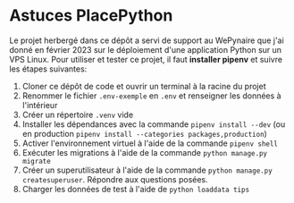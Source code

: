 # Astuces PlacePython

Le projet herbergé dans ce dépôt a servi de support au WePynaire que j'ai donné en février 2023 sur le déploiement d'une application Python sur un VPS Linux. Pour utiliser et tester ce projet, il faut **installer pipenv** et suivre les étapes suivantes:

1. Cloner ce dépôt de code et ouvrir un terminal à la racine du projet
2. Renommer le fichier `.env-exemple` en `.env` et renseigner les données à l'intérieur
3. Créer un répertoire `.venv` vide
4. Installer les dépendances avec la commande `pipenv install --dev` (ou en production `pipenv install --categories packages,production`)
5. Activer l'environnement virtuel à l'aide de la commande `pipenv shell`
6. Exécuter les migrations à l'aide de la commande `python manage.py migrate`
7. Créer un superutilisateur à l'aide de la commande `python manage.py createsuperuser`. Répondre aux questions posées.
8. Charger les données de test à l'aide de `python loaddata tips`

